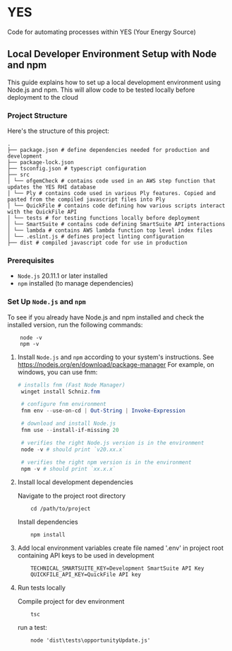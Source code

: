 # YES
Code for automating processes within YES (Your Energy Source)

## Local Developer Environment Setup with Node and npm

This guide explains how to set up a local development environment using Node.js and npm. This will allow code to be tested locally before deployment to the cloud

### Project Structure

Here's the structure of this project:
```
.
├── package.json # define dependencies needed for production and development
├── package-lock.json
├── tsconfig.json # typescript configuration
├── src 
│ └── ofgemCheck # contains code used in an AWS step function that updates the YES RHI database 
│ └── Ply # contains code used in various Ply features. Copied and pasted from the compiled javascript files into Ply
│ └── QuickFile # contains code defining how various scripts interact with the QuickFile API
│ └── tests # for testing functions locally before deployment
│ └── SmartSuite # contains code defining SmartSuite API interactions
│ └── lambda # contains AWS lambda function top level index files
│ └── .eslint.js # defines project linting configuration
├── dist # compiled javascript code for use in production
```

### Prerequisites

- `Node.js` 20.11.1 or later installed
- `npm` installed (to manage dependencies)

### Set Up `Node.js` and `npm`

To see if you already have Node.js and npm installed and check the installed version, run the following commands:

```shell
    node -v
    npm -v
```

1. Install `Node.js` and `npm` according to your system's instructions. See https://nodejs.org/en/download/package-manager
For example, on windows, you can use fnm:
   ```powershell
   # installs fnm (Fast Node Manager)
    winget install Schniz.fnm

    # configure fnm environment
    fnm env --use-on-cd | Out-String | Invoke-Expression

    # download and install Node.js
    fnm use --install-if-missing 20

    # verifies the right Node.js version is in the environment
    node -v # should print `v20.xx.x`

    # verifies the right npm version is in the environment
    npm -v # should print `xx.x.x`
   ```

2. Install local development dependencies

    Navigate to the project root directory
    ```shell
        cd /path/to/project
    ```
    Install dependencies
    ```shell
        npm install
    ```

3. Add local environment variables
    create file named '.env' in project root containing API keys to be used in development
    ```.env
        TECHNICAL_SMARTSUITE_KEY=Development SmartSuite API Key
        QUICKFILE_API_KEY=QuickFile API key
    ```

4. Run tests locally

    Compile project for dev environment
    ```shell
        tsc
    ```
    run a test:
    ```shell
        node 'dist\tests\opportunityUpdate.js'
    ```
